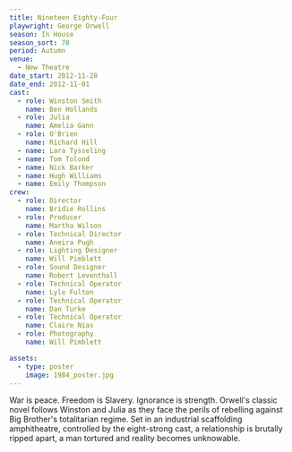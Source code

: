 ```yaml
---
title: Nineteen Eighty-Four
playwright: George Orwell
season: In House
season_sort: 70
period: Autumn
venue:
  - New Theatre
date_start: 2012-11-28
date_end: 2012-11-01
cast:
  - role: Winston Smith
    name: Ben Hollands
  - role: Julia
    name: Amelia Gann
  - role: O'Brien
    name: Richard Hill
  - name: Lara Tysseling
  - name: Tom Tolond
  - name: Nick Barker
  - name: Hugh Williams
  - name: Emily Thompson
crew:
  - role: Director
    name: Bridie Rollins
  - role: Producer
    name: Martha Wilson
  - role: Technical Director
    name: Aneira Pugh
  - role: Lighting Designer
    name: Will Pimblett
  - role: Sound Designer
    name: Robert Leventhall
  - role: Technical Operator
    name: Lyle Fulton
  - role: Technical Operator
    name: Dan Turke
  - role: Technical Operator
    name: Claire Nias
  - role: Photography
    name: Will Pimblett

assets:
  - type: poster
    image: 1984_poster.jpg
---
```


War is peace. Freedom is Slavery. Ignorance is strength. Orwell's classic novel follows Winston and Julia as they face the perils of rebelling against Big Brother's totalitarian regime. Set in an industrial scaffolding amphitheatre, controlled by the eight-strong cast, a relationship is brutally ripped apart, a man tortured and reality becomes unknowable.
